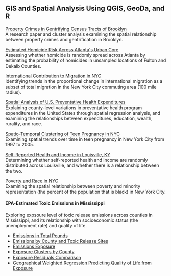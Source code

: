 ## GIS and Spatial Analysis Using QGIS, GeoDa, and R

[Property Crimes in Gentrifying Census Tracts of Brooklyn](https://github.com/malloryevans/GIS/blob/master/PDFs/property_crime_gentrification_brooklyn.pdf)  
A research paper and cluster analysis examining the spatial relationship between property crimes and gentrification in Brooklyn.

[Estimated Homicide Risk Across Atlanta's Urban Core](https://github.com/malloryevans/GIS/blob/master/PDFs/atl_homicide.pdf)  
Assessing whether homicide is randomly spread across Atlanta by estimating the probability of homicides in unsampled locations of Fulton and Dekalb Counties.

[International Contribution to Migration in NYC](https://github.com/malloryevans/GIS/blob/master/PDFs/nyc_migration.pdf)  
Identifying trends in the proportional change in international migration as a subset of total migration in the New York City commuting area (100 mile radius).

[Spatial Analysis of U.S. Preventative Health Expenditures](https://github.com/malloryevans/GIS/blob/master/PDFs/us_health_expenditures.pdf)  
Explaining county-level variations in preventative health program expenditures in the United States through spatial regression analysis, and examining the relationships between expenditures, education, wealth, rurality, and race.

[Spatio-Temporal Clustering of Teen Pregnancy in NYC](https://github.com/malloryevans/GIS/blob/master/PDFs/nyc_pregnancy.pdf)  
Examining spatial trends over time in teen pregnancy in New York City from 1997 to 2005.

[Self-Reported Health and Income in Louisville, KY](https://github.com/malloryevans/GIS/blob/master/PDFs/ky_health_income.pdf)  
Determining whether self-reported health and income are randomly distributed across Louisville, and whether there is a relationship between the two.

[Poverty and Race in NYC](https://github.com/malloryevans/GIS/blob/master/PDFs/nyc_poverty.pdf)  
Examining the spatial relationship between poverty and minority representation (the percent of the population that is black) in New York City.

#### EPA-Estimated Toxic Emissions in Mississippi  
Exploring expsoure level of toxic release emissions across counties in Mississippi, and its relationship with socioeconomic status (the unemployment rate) and quality of life.
* [Emissions in Total Pounds](https://github.com/malloryevans/GIS/blob/master/PDFs/toxic_emissions_01.pdf)  
* [Emissions by County and Toxic Release Sites](https://github.com/malloryevans/GIS/blob/master/PDFs/toxic_emissions_02.pdf)  
* [Emissions Exposure](https://github.com/malloryevans/GIS/blob/master/PDFs/toxic_emissions_03.pdf)  
* [Exposure Clusters by County](https://github.com/malloryevans/GIS/blob/master/PDFs/toxic_emissions_04.pdf)  
* [Exposure Residuals Comparison](https://github.com/malloryevans/GIS/blob/master/PDFs/toxic_emissions_05.pdf)  
* [Geographical Weighted Regression Predicting Quality of Life from Exposure](https://github.com/malloryevans/GIS/blob/master/PDFs/toxic_emissions_06.pdf)
